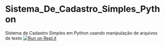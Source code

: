 # Sistema_De_Cadastro_Simples_Python
Sistema de Cadastro Simples em Python usando manipulação de arquivos de texto
[![Run on Repl.it](https://repl.it/badge/github/KaiqueAnjos/Sistema_De_Cadastro_Simples_Python)](https://repl.it/github/KaiqueAnjos/Sistema_De_Cadastro_Simples_Python)